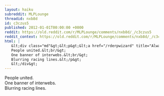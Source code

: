 ```yaml
---
layout: haiku
subreddit: MLPLounge
threadid: nxb8d
id: c3czus5
published: 2012-01-01T00:00:00 +0000
reddit: https://old.reddit.com/r/MLPLounge/comments/nxb8d/_/c3czus5
reddit_context: https://old.reddit.com/r/MLPLounge/comments/nxb8d/_/c3czus5?context=3
html: |
   &lt;div class="md"&gt;&lt;p&gt;&lt;a href="/rderpwizard" title="Always Relevant / Pegasus Race Owes Little / Paper Bag Princess"&gt;&lt;/a&gt;
   People united.&lt;br/&gt;
   One banner of interwebs.&lt;br/&gt;
   Blurring racing lines.&lt;/p&gt;
   &lt;/div&gt;
---
```


[](/rderpwizard "Always Relevant / Pegasus Race Owes Little / Paper Bag Princess")
People united.  
One banner of interwebs.  
Blurring racing lines.